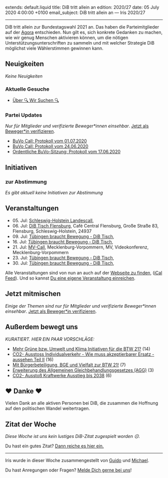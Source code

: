 
extends: default.liquid
title: DiB tritt allein an
edition: 2020/27
date: 05 July 2020 4:00:00 +0100
email_subject: DiB tritt allein an — Iris 2020/27

---
DiB tritt allein zur Bundestagswahl 2021 an. Das haben die Parteimitglieder auf der [Agora](https://abstimmen.dib.de/agora) entschieden.
Nun gilt es, sich konkrete Gedanken zu machen, wie wir genug Menschen aktivieren können, um die nötigen Unterstützungsunterschriften zu sammeln und mit welcher Strategie DiB möglichst viele Wählerstimmen gewinnen kann.

## Neuigkeiten

_Keine Neuigkeiten_

### Aktuelle Gesuche

 - [Über 🔍 Wir Suchen 🔍](https://marktplatz.dib.de/t/ueber-wir-suchen/8837)

### Partei Updates

_Nur für Mitglieder und verifizierte Beweger\*innen einsehbar_. [Jetzt als Beweger\*in verifizieren](https://dib.de/bewegerin-werden/).

 - [BuVo Call: Protokoll vom 01.07.2020](https://marktplatz.dib.de/t/buvo-call-protokoll-vom-01-07-2020/34711)
 - [BuVo Call: Protokoll vom 24.06.2020](https://marktplatz.dib.de/t/buvo-call-protokoll-vom-24-06-2020/34685)
 - [Ordentliche BuVo-Sitzung: Protokoll vom 17.06.2020](https://marktplatz.dib.de/t/ordentliche-buvo-sitzung-protokoll-vom-17-06-2020/34653)

## Initiativen

### zur Abstimmung
_Es gibt aktuell keine Initiativen zur Abstimmung_

## Veranstaltungen

 - 05.&nbsp;Jul: [Schleswig-Holstein Landescall](https://dib.de/veranstaltungen/schleswig-holstein-landescall/), 
 - 06.&nbsp;Jul: [DiB Tisch Flensburg](https://dib.de/veranstaltungen/dib-tisch-flensburg/), Café Central Flensburg, Große Straße 83, Flensburg, Schleswig-Holstein, 24937
 - 09.&nbsp;Jul: [Tübingen braucht Bewegung - DiB Tisch](https://dib.de/veranstaltungen/tuebingen-braucht-bewegung-dib-tisch-2-2020-07-09/), 
 - 16.&nbsp;Jul: [Tübingen braucht Bewegung - DiB Tisch](https://dib.de/veranstaltungen/tuebingen-braucht-bewegung-dib-tisch-2-2020-07-16/), 
 - 21.&nbsp;Jul: [MV-Call](https://dib.de/veranstaltungen/mv-call/), Mecklenburg-Vorpommern, MV, Videokonferenz, Mecklenburg-Vorpommern
 - 23.&nbsp;Jul: [Tübingen braucht Bewegung - DiB Tisch](https://dib.de/veranstaltungen/tuebingen-braucht-bewegung-dib-tisch-2-2020-07-23/), 
 - 30.&nbsp;Jul: [Tübingen braucht Bewegung - DiB Tisch](https://dib.de/veranstaltungen/tuebingen-braucht-bewegung-dib-tisch-2-2020-07-30/),


Alle Veranstaltungen sind von nun an auch auf der [Webseite zu finden](https://dib.de/veranstaltungen/), ([iCal Feed](https://dib.de/?ical=1)). Und so kannst [Du eine eigene Veranstaltung einreichen](https://marktplatz.dib.de/t/eine-veranstaltung-auf-der-webseite-einreichen/21379).

## Jetzt mitmischen

_Einige der Themen sind nur für Mitglieder und verifizierte Beweger\*innen einsehbar_. [Jetzt als Beweger\*in verifizieren](https://dib.de/bewegerin-werden/).


## Außerdem bewegt uns

_KURATIERT. HIER EIN PAAR VORSCHLÄGE:_
 - [Mehr Grüne bzw. Umwelt und Klima Initiativen für die BTW 21?](https://marktplatz.dib.de/t/mehr-gruene-bzw-umwelt-und-klima-initiativen-fuer-die-btw-21/34700) (14)
 - [CO2- Ausstoss Individualverkehr - Wie muss akzeptierbarer Ersatz - aussehen Teil II](https://marktplatz.dib.de/t/co2-ausstoss-individualverkehr-wie-muss-akzeptierbarer-ersatz-aussehen-teil-ii/34709) (16)
 - [Mit Bürgerbeteiligung, BGE und Vielfalt zur BTW 21!](https://marktplatz.dib.de/t/mit-buergerbeteiligung-bge-und-vielfalt-zur-btw-21/34713) (7)
 - [Erweiterung des Allgemeinen Gleichbehandlungsgesetzes (AGG)](https://marktplatz.dib.de/t/erweiterung-des-allgemeinen-gleichbehandlungsgesetzes-agg/34721) (3)
 - [CO2- Ausstoß Kraftwerke Ausstieg bis 2038](https://marktplatz.dib.de/t/co2-ausstoss-kraftwerke-ausstieg-bis-2038/34737) (6)

## ❤️ Danke ❤️
Vielen Dank an alle aktiven Personen bei DiB, die zusammen die Hoffnung auf den politischen Wandel weitertragen.

## Zitat der Woche
_Diese Woche ist uns kein lustiges DiB-Zitat zugespielt worden ☹._

Du hast ein gutes Zitat? [Dann reiche es hier ein.](https://marktplatz.dib.de/t/lustige-dib-zitate/10175)


---

Iris wurde in dieser Woche zusammengestellt von [Guido](https://marktplatz.dib.de/u/Guido/) und [Michael](https://marktplatz.dib.de/u/MichaelVoss/).

Du hast Anregungen oder Fragen? [Melde Dich gerne bei uns](https://marktplatz.dib.de/t/neu-iris-die-woechtliche-zusammenfasssung-zum-sonntagsbrunch/10990)!

